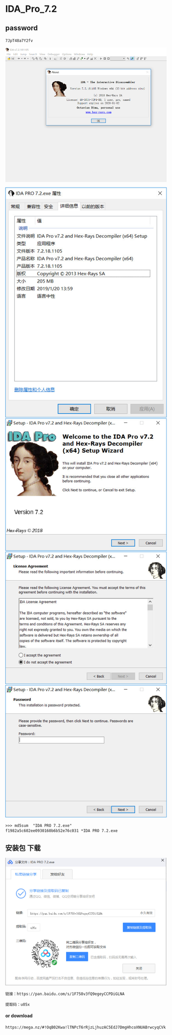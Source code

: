 # IDA_Pro_7.2


## password

`7JpT48a7Y2fv`

![](./ida7.2.jpg)

![](./0-0.jpg)
![](0.jpg)
![](./0-1.jpg)
![](./0-2.jpg)

```
>>> md5sum  "IDA PRO 7.2.exe"
f1982a5c602ee0930160b6b52e76c031 *IDA PRO 7.2.exe

```


## 安装包 下载
![](./3.jpg)

```
链接：https://pan.baidu.com/s/1F758v3fQ9egeyCCPDiGLNA 

提取码：u05x

```

#### or download
```
https://mega.nz/#!OqB02Kwa!lTNPcT6rRjzLjhuzAC5EdJ7DmgHhcoXNUABrwcyqCVk
```

